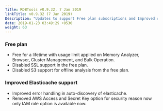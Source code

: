 ```yaml
---
Title: RDBTools v0.9.32, 7 Jan 2019
linkTitle: v0.9.32 (7 Jan 2019)
Description: "Updates to support Free plan subscriptions and Improved support for ElastiCache."
date: 2019-01-23 03:49:29 +0530
weight: 63
---
```

### Free plan

- Free for a lifetime with usage limit applied on Memory Analyzer, Browser, Cluster Management, and Bulk Operation.
- Disabled SSL support in the free plan.
- Disabled S3 support for offline analysis from the free plan.

### Improved Elasticache support

- Improved error handling in auto-discovery of elasticache.
- Removed AWS Access and Secret Key option for security reason now only IAM role option is available now.
